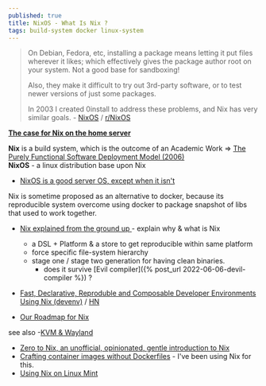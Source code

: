 ```yaml
---
published: true
title: NixOS - What Is Nix ?
tags: build-system docker linux-system
---
```

> On Debian, Fedora, etc, installing a package means letting it put files wherever it likes; which effectively gives the package author root on your system. Not a good base for sandboxing!
>
> Also, they make it difficult to try out 3rd-party software, or to test newer versions of just some packages.
> 
> In 2003 I created 0install to address these problems, and Nix has very similar goals. - [NixOS](https://nixos.org/) / [r/NixOS ](https://www.reddit.com/r/NixOS/)

[**The case for Nix on the home server**](https://www.youtube.com/watch?v=h8oyoDMUM2I)

**Nix** is a build system, which is the outcome of an Academic Work => [The Purely Functional Software
Deployment Model (2006)](https://edolstra.github.io/pubs/phd-thesis.pdf)  
**NixOS** - a linux distribution base upon Nix
- [NixOS is a good server OS, except when it isn't ](https://news.ycombinator.com/item?id=41717050)

Nix is sometime proposed as an alternative to docker, because its reproducible system overcome using docker to package snapshot of libs that used to work together.

- [Nix explained from the ground up ](https://www.youtube.com/watch?v=5D3nUU1OVx8) - explain why & what is Nix
	- a DSL + Platform & a store to get reproducible within same platform
    - force specific file-system hierarchy
    - stage one / stage two generation for having clean binaries.
    	- does it survive [Evil compiler]({% post_url 2022-06-06-devil-compiler %}) ?


- [	Fast, Declarative, Reproduble and Composable Developer Environments Using Nix (devenv)](https://devenv.sh/) / [HN](https://news.ycombinator.com/item?id=40010991)
- [Our Roadmap for Nix](https://news.ycombinator.com/item?id=32374113)

see also
-[KVM & Wayland](https://roscidus.com/blog/blog/2021/03/07/qubes-lite-with-kvm-and-wayland/#nixos)
- [	Zero to Nix, an unofficial, opinionated, gentle introduction to Nix](https://news.ycombinator.com/item?id=34490376)
- [	Crafting container images without Dockerfiles](https://news.ycombinator.com/item?id=34678121) - I've been using Nix for this.
- [Using Nix on Linux Mint](https://leward.eu/using-nix-on-linux-mint/)

